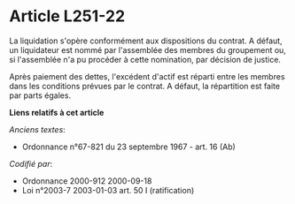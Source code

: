 # Article L251-22

La liquidation s'opère conformément aux dispositions du contrat. A défaut, un liquidateur est nommé par l'assemblée des
membres du groupement ou, si l'assemblée n'a pu procéder à cette nomination, par décision de justice.

Après paiement des dettes, l'excédent d'actif est réparti entre les membres dans les conditions prévues par le contrat. A
défaut, la répartition est faite par parts égales.

**Liens relatifs à cet article**

_Anciens textes_:

  - Ordonnance n°67-821 du 23 septembre 1967 - art. 16 (Ab)

_Codifié par_:

  - Ordonnance 2000-912 2000-09-18
  - Loi n°2003-7 2003-01-03 art. 50 I (ratification)
